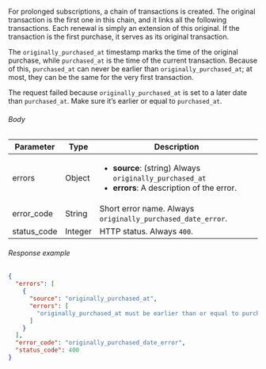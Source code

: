 <!--- originallyPurchasedDate.md --->

For prolonged subscriptions, a chain of transactions is created. The original transaction is the first one in this chain, and it links all the following transactions. Each renewal is simply an extension of this original. If the transaction is the first purchase, it serves as its original transaction.

The `originally_purchased_at` timestamp marks the time of the original purchase, while `purchased_at` is the time of the current transaction. Because of this, `purchased_at` can never be earlier than `originally_purchased_at`; at most, they can be the same for the very first transaction.

The request failed because `originally_purchased_at` is set to a later date than `purchased_at`. Make sure it’s earlier or equal to `purchased_at`.

###### Body

| Parameter   | Type    | Description                                                  |
| ----------- | ------- | ------------------------------------------------------------ |
| errors      | Object  | <ul><li> **source**: (string) Always `originally_purchased_at`</li><li> **errors**: A description of the error.</li></ul> |
| error_code  | String  | Short error name. Always `originally_purchased_date_error`.  |
| status_code | Integer | HTTP status. Always `400`.                                   |

###### Response example

```json
{
  "errors": [
    {
      "source": "originally_purchased_at",
      "errors": [
        "originally_purchased_at must be earlier than or equal to purchased_at."
      ]
    }
  ],
  "error_code": "originally_purchased_date_error",
  "status_code": 400
}
```

 
